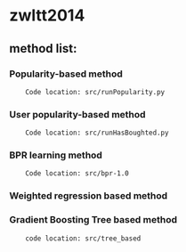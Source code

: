 zwltt2014
==========

method list:
------------
### Popularity-based method
        Code location: src/runPopularity.py

### User popularity-based method
        Code location: src/runHasBoughted.py

### BPR learning method
        Code location: src/bpr-1.0

### Weighted regression based method

### Gradient Boosting Tree based method
        code location: src/tree_based

